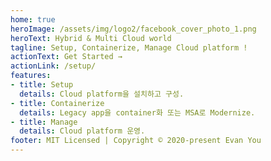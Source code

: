 ```yaml
---
home: true
heroImage: /assets/img/logo2/facebook_cover_photo_1.png
heroText: Hybrid & Multi Cloud world
tagline: Setup, Containerize, Manage Cloud platform !
actionText: Get Started →
actionLink: /setup/
features:
- title: Setup
  details: Cloud platform을 설치하고 구성.
- title: Containerize
  details: Legacy app을 container화 또는 MSA로 Modernize.
- title: Manage
  details: Cloud platform 운영.
footer: MIT Licensed | Copyright © 2020-present Evan You
---
```

